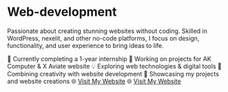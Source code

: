 # Web-development
Passionate about creating stunning websites without coding. 
Skilled in WordPress, nexelit, and other no-code platforms, I focus on design, functionality, and user experience to bring ideas to life.

📌 Currently completing a 1-year internship
🚀 Working on projects for AK Computer & X Aviate website
💡 Exploring web technologies & digital tools
🎨 Combining creativity with website development
🔗 Showcasing my projects and website creations
🌐 [Visit My Website](https://akcomputerserode.com/)
🌐 [Visit My Website](https://xaviate.in/)

